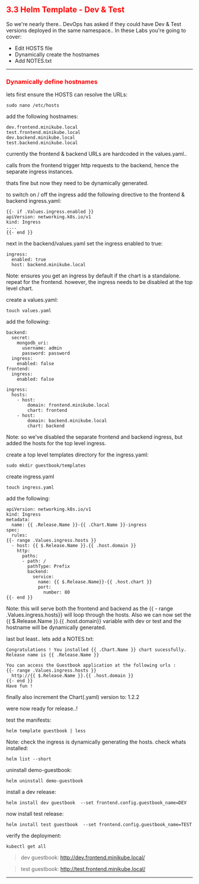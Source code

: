 ## <font color='red'>3.3 Helm Template - Dev & Test</font>
So we're nearly there..  DevOps has asked if they could have Dev & Test versions deployed in the same namespace..
In these Labs you're going to cover:
* Edit HOSTS file
* Dynamically create the hostnames
* Add NOTES.txt

---

### <font color='red'>Dynamically define hostnames</font>
lets first ensure the HOSTS can resolve the URLs:
```
sudo nano /etc/hosts
```
add the following hostnames:
```
dev.frontend.minikube.local
test.frontend.minikube.local
dev.backend.minikube.local
test.backend.minikube.local
```
currently the frontend & backend URLs are hardcoded in the values.yaml..   

calls from the frontend trigger http requests to the backend, hence the separate ingress instances.

thats fine but now they need to be dynamically generated.

to switch on / off the ingress add the following directive to the frontend & backend ingress.yaml:
```
{{- if .Values.ingress.enabled }}
apiVersion: networking.k8s.io/v1
kind: Ingress
....
{{- end }}
```
next in the backend/values.yaml set the ingress enabled to true:
```
ingress:
  enabled: true
  host: backend.minikube.local
```
Note: ensures you get an ingress by default if the chart is a standalone.
repeat for the frontend.
however, the ingress needs to be disabled at the top level chart.

create a values.yaml:
```
touch values.yaml
```
add the following:
```
backend:
  secret:
    mongodb_uri:
      username: admin
      password: password
  ingress:
    enabled: false
frontend:
  ingress:
    enabled: false

ingress:
  hosts:
    - host:
        domain: frontend.minikube.local
        chart: frontend
    - host:
        domain: backend.minikube.local
        chart: backend
```
Note: so we've disabled the separate frontend and backend ingress, but added the hosts for the top level ingress.

create a top level templates directory for the ingress.yaml:
```
sudo mkdir guestbook/templates
```
create ingress.yaml
```
touch ingress.yaml
```
add the following:
```
apiVersion: networking.k8s.io/v1
kind: Ingress
metadata:
  name: {{ .Release.Name }}-{{ .Chart.Name }}-ingress
spec:
  rules:
{{- range .Values.ingress.hosts }}
  - host: {{ $.Release.Name }}.{{ .host.domain }}
    http:
      paths:
      - path: /
        pathType: Prefix
        backend:
          service:
            name: {{ $.Release.Name}}-{{ .host.chart }}
            port:
              number: 80
{{- end }}
```
Note: this will serve both the frontend and backend as the {{ - range .Values.ingress.hosts}} will loop through the hosts.
Also we can now set the {{ $.Release.Name }}.{{ .host.domain}} variable with dev or test and the hostname will be dynamically generated.

last but least..  lets add a NOTES.txt:
```
Congratulations ! You installed {{ .Chart.Name }} chart sucessfully.
Release name is {{ .Release.Name }}

You can access the Guestbook application at the following urls :
{{- range .Values.ingress.hosts }}
  http://{{ $.Release.Name }}.{{ .host.domain }}
{{- end }}
Have fun !
```

finally also increment the Chart(.yaml) version to: 1.2.2


were now ready for release..!

test the manifests:
```
helm template guestbook | less
```
Note: check the ingress is dynamically generating the hosts.
check whats installed:
```
helm list --short
```
uninstall demo-guestbook:
```
helm uninstall demo-guestbook
```
install a dev release:
```
helm install dev guestbook  --set frontend.config.guestbook_name=DEV
```
now install test release:
```
helm install test guestbook  --set frontend.config.guestbook_name=TEST
```
verify the deployment:
```
kubectl get all
```

  > dev guestbook: http://dev.frontend.minikube.local/  


  > test guestbook: http://test.frontend.minikube.local/ 


---